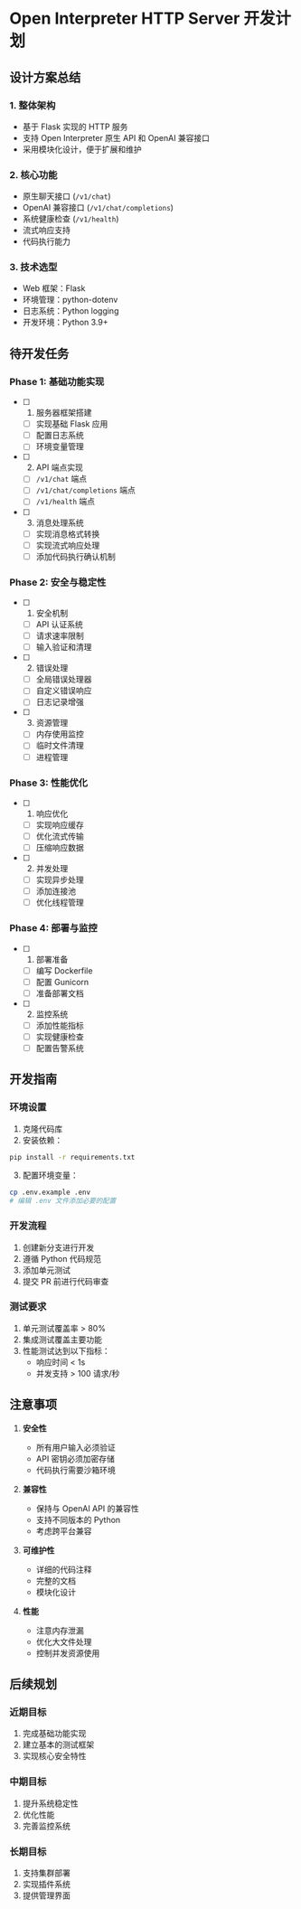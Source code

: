 # Open Interpreter HTTP Server 开发计划

## 设计方案总结

### 1. 整体架构
- 基于 Flask 实现的 HTTP 服务
- 支持 Open Interpreter 原生 API 和 OpenAI 兼容接口
- 采用模块化设计，便于扩展和维护

### 2. 核心功能
- 原生聊天接口 (`/v1/chat`)
- OpenAI 兼容接口 (`/v1/chat/completions`)
- 系统健康检查 (`/v1/health`)
- 流式响应支持
- 代码执行能力

### 3. 技术选型
- Web 框架：Flask
- 环境管理：python-dotenv
- 日志系统：Python logging
- 开发环境：Python 3.9+

## 待开发任务

### Phase 1: 基础功能实现

- [ ] 1. 服务器框架搭建
  - [ ] 实现基础 Flask 应用
  - [ ] 配置日志系统
  - [ ] 环境变量管理

- [ ] 2. API 端点实现
  - [ ] `/v1/chat` 端点
  - [ ] `/v1/chat/completions` 端点
  - [ ] `/v1/health` 端点

- [ ] 3. 消息处理系统
  - [ ] 实现消息格式转换
  - [ ] 实现流式响应处理
  - [ ] 添加代码执行确认机制

### Phase 2: 安全与稳定性

- [ ] 1. 安全机制
  - [ ] API 认证系统
  - [ ] 请求速率限制
  - [ ] 输入验证和清理

- [ ] 2. 错误处理
  - [ ] 全局错误处理器
  - [ ] 自定义错误响应
  - [ ] 日志记录增强

- [ ] 3. 资源管理
  - [ ] 内存使用监控
  - [ ] 临时文件清理
  - [ ] 进程管理

### Phase 3: 性能优化

- [ ] 1. 响应优化
  - [ ] 实现响应缓存
  - [ ] 优化流式传输
  - [ ] 压缩响应数据

- [ ] 2. 并发处理
  - [ ] 实现异步处理
  - [ ] 添加连接池
  - [ ] 优化线程管理

### Phase 4: 部署与监控

- [ ] 1. 部署准备
  - [ ] 编写 Dockerfile
  - [ ] 配置 Gunicorn
  - [ ] 准备部署文档

- [ ] 2. 监控系统
  - [ ] 添加性能指标
  - [ ] 实现健康检查
  - [ ] 配置告警系统

## 开发指南

### 环境设置
1. 克隆代码库
2. 安装依赖：
```bash
pip install -r requirements.txt
```
3. 配置环境变量：
```bash
cp .env.example .env
# 编辑 .env 文件添加必要的配置
```

### 开发流程
1. 创建新分支进行开发
2. 遵循 Python 代码规范
3. 添加单元测试
4. 提交 PR 前进行代码审查

### 测试要求
1. 单元测试覆盖率 > 80%
2. 集成测试覆盖主要功能
3. 性能测试达到以下指标：
   - 响应时间 < 1s
   - 并发支持 > 100 请求/秒

## 注意事项

1. **安全性**
   - 所有用户输入必须验证
   - API 密钥必须加密存储
   - 代码执行需要沙箱环境

2. **兼容性**
   - 保持与 OpenAI API 的兼容性
   - 支持不同版本的 Python
   - 考虑跨平台兼容

3. **可维护性**
   - 详细的代码注释
   - 完整的文档
   - 模块化设计

4. **性能**
   - 注意内存泄漏
   - 优化大文件处理
   - 控制并发资源使用

## 后续规划

### 近期目标
1. 完成基础功能实现
2. 建立基本的测试框架
3. 实现核心安全特性

### 中期目标
1. 提升系统稳定性
2. 优化性能
3. 完善监控系统

### 长期目标
1. 支持集群部署
2. 实现插件系统
3. 提供管理界面 